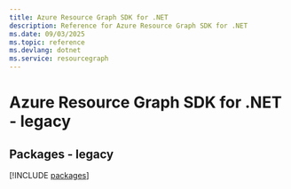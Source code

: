 ```yaml
---
title: Azure Resource Graph SDK for .NET
description: Reference for Azure Resource Graph SDK for .NET
ms.date: 09/03/2025
ms.topic: reference
ms.devlang: dotnet
ms.service: resourcegraph
---
```

# Azure Resource Graph SDK for .NET - legacy
## Packages - legacy
[!INCLUDE [packages](resource-graph-index.md)]